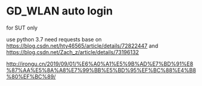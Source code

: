 # GD_WLAN auto login
 for SUT only

 use python 3.7
 need requests
 base on https://blog.csdn.net/hty46565/article/details/72822447 and https://blog.csdn.net/Zach_z/article/details/73196132
 
 http://irongu.cn/2019/09/01/%E6%A0%A1%E5%9B%AD%E7%BD%91%E8%87%AA%E5%8A%A8%E7%99%BB%E5%BD%95%EF%BC%88%E4%B8%80%EF%BC%89/